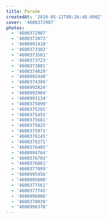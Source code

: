 ```yaml
---
title: Parade
createdAt: '2010-05-12T08:26:48.000Z'
cover: '4600372907'
photos:
  - '4600372907'
  - '4600373073'
  - '4600991410'
  - '4600373383'
  - '4600373581'
  - '4600373723'
  - '4600373881'
  - '4600374029'
  - '4600992440'
  - '4600374389'
  - '4600992824'
  - '4600992964'
  - '4600993134'
  - '4600375099'
  - '4600375265'
  - '4600375455'
  - '4600375681'
  - '4600375825'
  - '4600375971'
  - '4600376145'
  - '4600376271'
  - '4600376405'
  - '4600994764'
  - '4600376703'
  - '4600376861'
  - '4600377099'
  - '4600995456'
  - '4600995600'
  - '4600377561'
  - '4600377745'
  - '4600996086'
  - '4600378039'
  - '4600996370'
---
```


